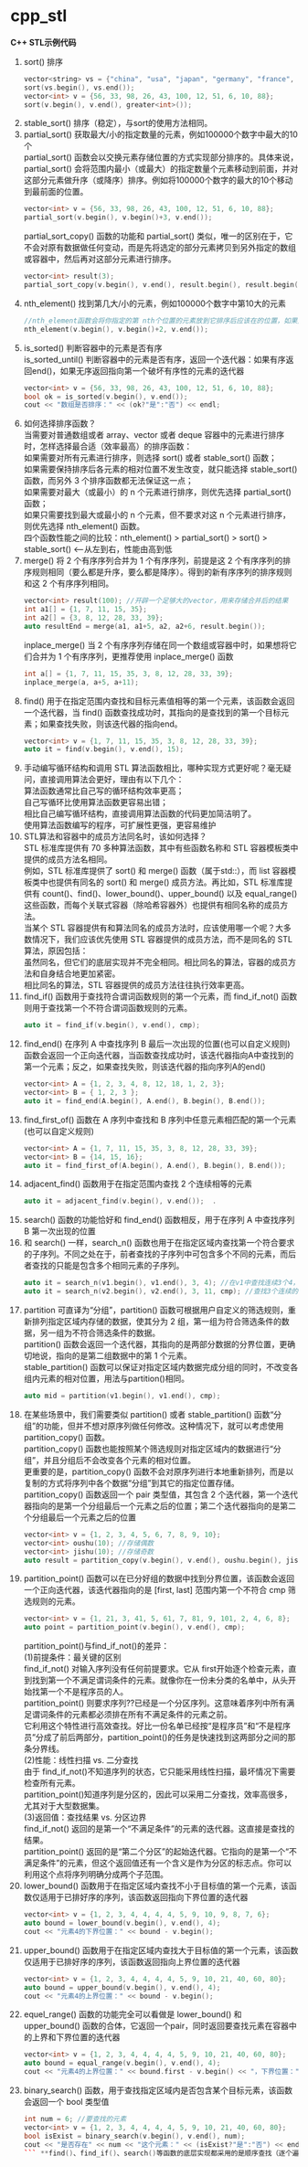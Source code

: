 # cpp_stl
**C++ STL示例代码**

01. sort() 排序  
	```cpp
	vector<string> vs = {"china", "usa", "japan", "germany", "france", "england", "india"};  
	sort(vs.begin(), vs.end());  
	vector<int> v = {56, 33, 98, 26, 43, 100, 12, 51, 6, 10, 88};  
	sort(v.begin(), v.end(), greater<int>());  
	```  
02. stable_sort() 排序（稳定），与sort的使用方法相同。  
03. partial_sort() 获取最大/小的指定数量的元素，例如100000个数字中最大的10个   
	partial_sort() 函数会以交换元素存储位置的方式实现部分排序的。具体来说，partial_sort() 会将范围内最小（或最大）的指定数量个元素移动到前面，并对这部分元素做升序（或降序）排序。例如将100000个数字的最大的10个移动到最前面的位置。  
	```cpp
	vector<int> v = {56, 33, 98, 26, 43, 100, 12, 51, 6, 10, 88};  
	partial_sort(v.begin(), v.begin()+3, v.end());  
	```  
	partial_sort_copy() 函数的功能和 partial_sort() 类似，唯一的区别在于，它不会对原有数据做任何变动，而是先将选定的部分元素拷贝到另外指定的数组或容器中，然后再对这部分元素进行排序。  
	```cpp
	vector<int> result(3);  
	partial_sort_copy(v.begin(), v.end(), result.begin(), result.begin()+3);
	```  
04. nth_element() 找到第几大/小的元素，例如100000个数字中第10大的元素  
	```cpp
	//nth_element函数会将你指定的第 nth个位置的元素放到它排序后应该在的位置，如果是第3小的数，那么会被放在[2]的位置上。  
	nth_element(v.begin(), v.begin()+2, v.end());  
	```  
05. is_sorted() 判断容器中的元素是否有序  
	is_sorted_until() 判断容器中的元素是否有序，返回一个迭代器：如果有序返回end()，如果无序返回指向第一个破坏有序性的元素的迭代器  
	```cpp
	vector<int> v = {56, 33, 98, 26, 43, 100, 12, 51, 6, 10, 88};
	bool ok = is_sorted(v.begin(), v.end());
	cout << "数组是否排序：" << (ok?"是":"否") << endl;
	```  
06. 如何选择排序函数？  
	当需要对普通数组或者 array、vector 或者 deque 容器中的元素进行排序时，怎样选择最合适（效率最高）的排序函数：  
	如果需要对所有元素进行排序，则选择 sort() 或者 stable_sort() 函数；  
	如果需要保持排序后各元素的相对位置不发生改变，就只能选择 stable_sort() 函数，而另外 3 个排序函数都无法保证这一点；  
	如果需要对最大（或最小）的 n 个元素进行排序，则优先选择 partial_sort() 函数；  
	如果只需要找到最大或最小的 n 个元素，但不要求对这 n 个元素进行排序，则优先选择 nth_element() 函数。  
	四个函数性能之间的比较：nth_element() > partial_sort() > sort() > stable_sort()       <--从左到右，性能由高到低  
08. merge() 将 2 个有序序列合并为 1 个有序序列，前提是这 2 个有序序列的排序规则相同（要么都是升序，要么都是降序）。得到的新有序序列的排序规则和这 2 个有序序列相同。  
	```cpp
	vector<int> result(100); //开辟一个足够大的vector，用来存储合并后的结果  
	int a1[] = {1, 7, 11, 15, 35};  
	int a2[] = {3, 8, 12, 28, 33, 39};  
 	auto resultEnd = merge(a1, a1+5, a2, a2+6, result.begin());
	```  
	inplace_merge() 当 2 个有序序列存储在同一个数组或容器中时，如果想将它们合并为 1 个有序序列，更推荐使用 inplace_merge() 函数  
	```cpp
	int a[] = {1, 7, 11, 15, 35, 3, 8, 12, 28, 33, 39};
	inplace_merge(a, a+5, a+11);
	```  
09. find() 用于在指定范围内查找和目标元素值相等的第一个元素，该函数会返回一个迭代器，当 find() 函数查找成功时，其指向的是查找到的第一个目标元素；如果查找失败，则该迭代器的指向end。
	```cpp
	vector<int> v = {1, 7, 11, 15, 35, 3, 8, 12, 28, 33, 39};
	auto it = find(v.begin(), v.end(), 15);
	```
10. 手动编写循环结构和调用 STL 算法函数相比，哪种实现方式更好呢？毫无疑问，直接调用算法会更好，理由有以下几个：  
	算法函数通常比自己写的循环结构效率更高；  
	自己写循环比使用算法函数更容易出错；  
	相比自己编写循环结构，直接调用算法函数的代码更加简洁明了。  
	使用算法函数编写的程序，可扩展性更强，更容易维护  
11. STL算法和容器中的成员方法同名时，该如何选择？  
	STL 标准库提供有 70 多种算法函数，其中有些函数名称和 STL 容器模板类中提供的成员方法名相同。  
	例如，STL 标准库提供了 sort() 和 merge() 函数（属于std::），而 list 容器模板类中也提供有同名的 sort() 和 merge() 成员方法。再比如，STL 标准库提供有 count()、find()、lower_bound()、upper_bound() 以及 equal_range() 这些函数，而每个关联式容器（除哈希容器外）也提供有相同名称的成员方法。  
	当某个 STL 容器提供有和算法同名的成员方法时，应该使用哪一个呢？大多数情况下，我们应该优先使用 STL 容器提供的成员方法，而不是同名的 STL 算法，原因包括：  
	虽然同名，但它们的底层实现并不完全相同。相比同名的算法，容器的成员方法和自身结合地更加紧密。  
	相比同名的算法，STL 容器提供的成员方法往往执行效率更高。  
12. find_if() 函数用于查找符合谓词函数规则的第一个元素，而 find_if_not() 函数则用于查找第一个不符合谓词函数规则的元素。  
	```cpp  
	auto it = find_if(v.begin(), v.end(), cmp);  
	```   
13. find_end() 在序列 A 中查找序列 B 最后一次出现的位置(也可以自定义规则) 函数会返回一个正向迭代器，当函数查找成功时，该迭代器指向A中查找到的第一个元素；反之，如果查找失败，则该迭代器的指向序列A的end()  
	```cpp  
	vector<int> A = {1, 2, 3, 4, 8, 12, 18, 1, 2, 3};  
	vector<int> B = { 1, 2, 3 };  
	auto it = find_end(A.begin(), A.end(), B.begin(), B.end());  
	```
14. find_first_of() 函数在 A 序列中查找和 B 序列中任意元素相匹配的第一个元素(也可以自定义规则)  
	```cpp
	vector<int> A = {1, 7, 11, 15, 35, 3, 8, 12, 28, 33, 39};  
	vector<int> B = {14, 15, 16};  
	auto it = find_first_of(A.begin(), A.end(), B.begin(), B.end());  
	```
15. adjacent_find() 函数用于在指定范围内查找 2 个连续相等的元素  
	```cpp
	auto it = adjacent_find(v.begin(), v.end());  .
	```
16. search() 函数的功能恰好和 find_end() 函数相反，用于在序列 A 中查找序列 B 第一次出现的位置  
17. 和 search() 一样，search_n() 函数也用于在指定区域内查找第一个符合要求的子序列。不同之处在于，前者查找的子序列中可包含多个不同的元素，而后者查找的只能是包含多个相同元素的子序列。  
	```cpp  
	auto it = search_n(v1.begin(), v1.end(), 3, 4); //在v1中查找连续3个4，返回第一个4的位置   
	auto it = search_n(v2.begin(), v2.end(), 3, 11, cmp); //查找3个连续的元素，它们每一个都能在cmp(该元素,11)执行时返回true  
	```  
18. partition 可直译为“分组”，partition() 函数可根据用户自定义的筛选规则，重新排列指定区域内存储的数据，使其分为 2 组，第一组为符合筛选条件的数据，另一组为不符合筛选条件的数据。  
	partition() 函数会返回一个迭代器，其指向的是两部分数据的分界位置，更确切地说，指向的是第二组数据中的第 1 个元素。  
	stable_partition() 函数可以保证对指定区域内数据完成分组的同时，不改变各组内元素的相对位置，用法与partition()相同。	 
	```cpp
	auto mid = partition(v1.begin(), v1.end(), cmp);
	```  
19. 在某些场景中，我们需要类似 partition() 或者 stable_partition() 函数“分组”的功能，但并不想对原序列做任何修改。这种情况下，就可以考虑使用 partition_copy() 函数。  
	partition_copy() 函数也能按照某个筛选规则对指定区域内的数据进行“分组”，并且分组后不会改变各个元素的相对位置。  
	更重要的是，partition_copy() 函数不会对原序列进行本地重新排列，而是以复制的方式将序列中各个数据“分组”到其它的指定位置存储。  
	partition_copy() 函数返回一个 pair 类型值，其包含 2 个迭代器，第一个迭代器指向的是第一个分组最后一个元素之后的位置；第二个迭代器指向的是第二个分组最后一个元素之后的位置	
	```cpp
	vector<int> v = {1, 2, 3, 4, 5, 6, 7, 8, 9, 10};    
	vector<int> oushu(10); //存储偶数   
	vector<int> jishu(10); //存储奇数  
	auto result = partition_copy(v.begin(), v.end(), oushu.begin(), jishu.begin(), cmp);  
	```  
20. partition_point() 函数可以在已分好组的数据中找到分界位置，该函数会返回一个正向迭代器，该迭代器指向的是 [first, last] 范围内第一个不符合 cmp 筛选规则的元素。
	```cpp
	vector<int> v = {1, 21, 3, 41, 5, 61, 7, 81, 9, 101, 2, 4, 6, 8}; 
	auto point = partition_point(v.begin(), v.end(), cmp);
	```  
	partition_point()与find_if_not()的差异：   
	(1)前提条件：最关键的区别     
	find_if_not() 对输入序列没有任何前提要求。它从 first开始逐个检查元素，直到找到第一个不满足谓词条件的元素。就像你在一份未分类的名单中，从头开始找第一个不是程序员的人。   
	partition_point() 则要求序列??已经是一个分区序列。这意味着序列中所有满足谓词条件的元素都必须排在所有不满足条件的元素之前。   
	它利用这个特性进行高效查找。好比一份名单已经按“是程序员”和“不是程序员”分成了前后两部分，partition_point()的任务是快速找到这两部分之间的那条分界线。  
	(2)性能：线性扫描 vs. 二分查找  
	由于 find_if_not()不知道序列的状态，它只能采用线性扫描，最坏情况下需要检查所有元素。  
	partition_point()知道序列是分区的，因此可以采用二分查找，效率高很多，尤其对于大型数据集。  
	(3)返回值：查找结果 vs. 分区边界  
	find_if_not() 返回的是第一个“不满足条件”的元素的迭代器。这直接是查找的结果。  
	partition_point() 返回的是“第二个分区”的起始迭代器。它指向的是第一个“不满足条件”的元素，但这个返回值还有一个含义是作为分区的标志点。你可以利用这个点将序列明确分成两个子范围。  
21. lower_bound() 函数用于在指定区域内查找不小于目标值的第一个元素，该函数仅适用于已排好序的序列，该函数返回指向下界位置的迭代器	
	```cpp
	vector<int> v = {1, 2, 3, 4, 4, 4, 4, 5, 9, 10, 9, 8, 7, 6};   
	auto bound = lower_bound(v.begin(), v.end(), 4);  
	cout << "元素4的下界位置：" << bound - v.begin();  
	```  
22. upper_bound() 函数用于在指定区域内查找大于目标值的第一个元素，该函数仅适用于已排好序的序列，该函数返回指向上界位置的迭代器  
	```cpp
	vector<int> v = {1, 2, 3, 4, 4, 4, 4, 5, 9, 10, 21, 40, 60, 80};   
	auto bound = upper_bound(v.begin(), v.end(), 4);  
	cout << "元素4的上界位置：" << bound - v.begin();   
	```  
23. equel_range() 函数的功能完全可以看做是 lower_bound() 和 upper_bound() 函数的合体，它返回一个pair，同时返回要查找元素在容器中的上界和下界位置的迭代器	
	```cpp
	vector<int> v = {1, 2, 3, 4, 4, 4, 4, 5, 9, 10, 21, 40, 60, 80}; 
	auto bound = equal_range(v.begin(), v.end(), 4);
	cout << "元素4的上界位置：" << bound.first - v.begin() << "，下界位置：" << bound.second - v.begin();
	```
24. binary_search() 函数，用于查找指定区域内是否包含某个目标元素，该函数会返回一个 bool 类型值
	```cpp
	int num = 6; //要查找的元素
	vector<int> v = {1, 2, 3, 4, 4, 4, 4, 5, 9, 10, 21, 40, 60, 80}; 
	bool isExist = binary_search(v.begin(), v.end(), num);
	cout << "是否存在" << num << "这个元素：" << (isExist?"是":"否") << endl;
	```	**find()、find_if()、search()等函数的底层实现都采用的是顺序查找（逐个遍历）的方式，在某些场景中的执行效率并不高。例如，当指定区域内的数据处于有序状态时，如果想查找某个目标元素，更推荐使用二分查找的方法（相比顺序查找，二分查找的执行效率更高），lower_bound、upper_bound、equel_range、binary_search这 4 个查找函数，它们的底层实现采用的都是二分查找的方式**
	